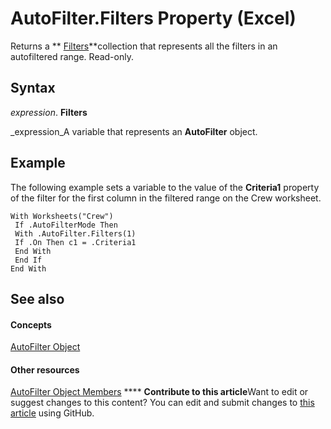 
# AutoFilter.Filters Property (Excel)

Returns a  ** [Filters](a714ed69-7772-5ade-3acd-f3e3d98db62c.md)**collection that represents all the filters in an autofiltered range. Read-only.


## Syntax

 _expression_. **Filters**

 _expression_A variable that represents an  **AutoFilter** object.


## Example

The following example sets a variable to the value of the  **Criteria1** property of the filter for the first column in the filtered range on the Crew worksheet.


```
With Worksheets("Crew") 
 If .AutoFilterMode Then 
 With .AutoFilter.Filters(1) 
 If .On Then c1 = .Criteria1 
 End With 
 End If 
End With
```


## See also


#### Concepts


 [AutoFilter Object](1a6fcf3b-52be-b599-029b-a3c53d12f85e.md)
#### Other resources


 [AutoFilter Object Members](7a659664-47a0-8b1b-524e-f808cda97d84.md)
****   **Contribute to this article**Want to edit or suggest changes to this content? You can edit and submit changes to  [this article](https://github.com/jhershey00/VBA_Excel_Test/OpenXMLCon/articles/4a22dcab-4d06-01a8-7811-4590cf28f506.md) using GitHub.

